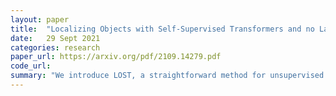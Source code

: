```yaml
---
layout: paper
title:  "Localizing Objects with Self-Supervised Transformers and no Labels"
date:   29 Sept 2021
categories: research
paper_url: https://arxiv.org/pdf/2109.14279.pdf
code_url: 
summary: "We introduce LOST, a straightforward method for unsupervised object localization in image collections, utilizing activation features from a vision transformer pre-trained in a self-supervised manner. Unlike other methods, LOST does not rely on external object proposals or image collection exploration and works on individual images. It surpasses existing object discovery methods by up to 8 CorLoc points on PASCAL VOC 2012. Additionally, training a class-agnostic detector on the objects found by LOST further improves performance by 7 points, showing its effectiveness also in unsupervised object discovery. The implementation of our approach is available at https://github.com/valeoai/LOST"
---
```


